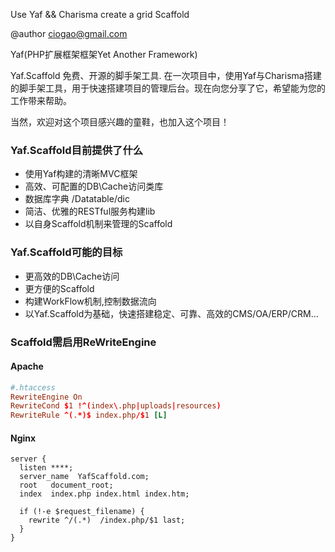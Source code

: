 Use Yaf && Charisma create a grid Scaffold

@author ciogao@gmail.com

Yaf(PHP扩展框架框架Yet Another Framework)

Yaf.Scaffold 免费、开源的脚手架工具.
在一次项目中，使用Yaf与Charisma搭建的脚手架工具，用于快速搭建项目的管理后台。现在向您分享了它，希望能为您的工作带来帮助。

当然，欢迎对这个项目感兴趣的童鞋，也加入这个项目！


### Yaf.Scaffold目前提供了什么
* 使用Yaf构建的清晰MVC框架
* 高效、可配置的DB\Cache访问类库
* 数据库字典 /Datatable/dic
* 简洁、优雅的RESTful服务构建lib
* 以自身Scaffold机制来管理的Scaffold

### Yaf.Scaffold可能的目标
* 更高效的DB\Cache访问
* 更方便的Scaffold
* 构建WorkFlow机制,控制数据流向
* 以Yaf.Scaffold为基础，快速搭建稳定、可靠、高效的CMS/OA/ERP/CRM…

### Scaffold需启用ReWriteEngine

#### Apache

```conf
#.htaccess
RewriteEngine On
RewriteCond $1 !^(index\.php|uploads|resources)
RewriteRule ^(.*)$ index.php/$1 [L]
```

#### Nginx

```
server {
  listen ****;
  server_name  YafScaffold.com;
  root   document_root;
  index  index.php index.html index.htm;

  if (!-e $request_filename) {
    rewrite ^/(.*)  /index.php/$1 last;
  }
}
```
